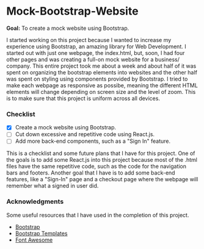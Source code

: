 # Mock-Bootstrap-Website

**Goal:** To create a mock website using Bootstrap. 

I started working on this project because I wanted to increase my experience using Bootstrap, an amazing library for Web Development. I started out with just one webpage, the index.html, but, soon, I had four other pages and was creating a full-on mock website for a business/ company. This entire project took me about a week and about half of it was spent on organizing the bootstrap elements into websites and the other half was spent on styling using components provided by Bootstrap. I tried to make each webpage as responsive as possibe, meaning the different HTML elements will change depending on screen size and the level of zoom. This is to make sure that this project is uniform across all devices. 

### Checklist

- [x] Create a mock website using Bootstrap. 
- [ ] Cut down excessive and repetitive code using React.js.
- [ ] Add more back-end components, such as a "Sign In" feature.

This is a checklist and some future plans that I have for this project. One of the goals is to add some React.js into this project because most of the .html files have the same repetitive code, such as the code for the navigation bars and footers. Another goal that I have is to add some back-end features, like a "Sign-In" page and a checkout page where the webpage will remember what a signed in user did. 

### Acknowledgments

Some useful resources that I have used in the completion of this project. 

* [Bootstrap](https://getbootstrap.com/)
* [Bootstrap Templates](https://getbootstrap.com/docs/5.1/examples/)
* [Font Awesome](https://fontawesome.com/)
